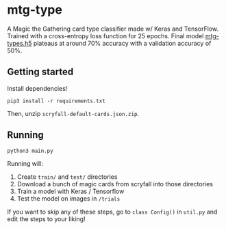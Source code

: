 # mtg-type

A Magic the Gathering card type classifier made w/ Keras and TensorFlow. Trained with a cross-entropy loss function for 25 epochs. Final model [mtg-types.h5](https://drive.google.com/file/d/1gH-oiEiwaWAptLhxfRvCmLEC8qjQGg36/view?usp=sharing) plateaus at around 70% accuracy with a validation accuracy of 50%.

## Getting started

Install dependencies!

```
pip3 install -r requirements.txt
```

Then, unzip `scryfall-default-cards.json.zip`.


## Running

```
python3 main.py
```

Running will:

1. Create `train/` and `test/` directories
2. Download a bunch of magic cards from scryfall into those directories
3. Train a model with Keras / Tensorflow
4. Test the model on images in `/trials`

If you want to skip any of these steps, go to `class Config()` in `util.py`
and edit the steps to your liking!
